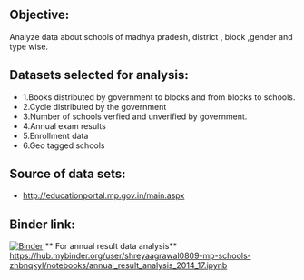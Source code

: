 ## Objective:
  Analyze data about schools of madhya pradesh, district , block ,gender and type wise.



## Datasets selected for analysis:


  - 1.Books distributed by government to blocks and from blocks to schools.
  - 2.Cycle distributed by the government
  - 3.Number of schools verfied and unverified by government.
  - 4.Annual exam results
  - 5.Enrollment data
  - 6.Geo tagged schools 
  
  
 ## Source of data sets:
  - http://educationportal.mp.gov.in/main.aspx
  
  
## Binder link:
   [![Binder](https://mybinder.org/badge.svg)](https://mybinder.org/v2/gh/shreyaagrawal0809/mp-schools/annual_result_analysis)
    ** For annual result data analysis** https://hub.mybinder.org/user/shreyaagrawal0809-mp-schools-zhbnqkyl/notebooks/annual_result_analysis_2014_17.ipynb

